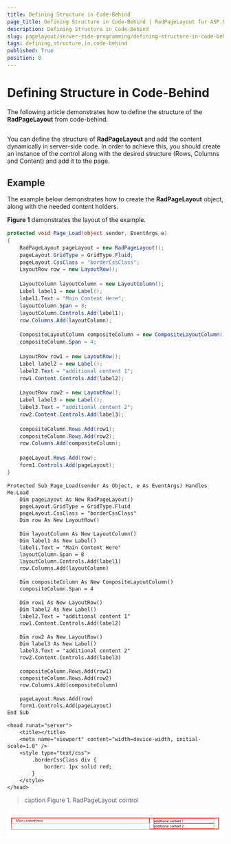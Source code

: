 ```yaml
---
title: Defining Structure in Code-Behind
page_title: Defining Structure in Code-Behind | RadPageLayout for ASP.NET AJAX Documentation
description: Defining Structure in Code-Behind
slug: pagelayout/server-side-programming/defining-structure-in-code-behind
tags: defining,structure,in,code-behind
published: True
position: 0
---
```


# Defining Structure in Code-Behind



The following article demonstrates how to define the structure of the **RadPageLayout** from code-behind.

## 

You can define the structure of **RadPageLayout** and add the content dynamically in server-side code. In order to achieve this, you should create an instance of the control along with the desired structure (Rows, Columns and Content) and add it to the page.

## Example

The example below demonstrates how to create the **RadPageLayout** object, along with the needed content holders.

**Figure 1** demonstrates the layout of the example.



````C#
protected void Page_Load(object sender, EventArgs e)
{
    RadPageLayout pageLayout = new RadPageLayout();
    pageLayout.GridType = GridType.Fluid;
    pageLayout.CssClass = "borderCssClass";
    LayoutRow row = new LayoutRow();

    LayoutColumn layoutColumn = new LayoutColumn();
    Label label1 = new Label();
    label1.Text = "Main Content Here";
    layoutColumn.Span = 8;
    layoutColumn.Controls.Add(label1);
    row.Columns.Add(layoutColumn);

    CompositeLayoutColumn compositeColumn = new CompositeLayoutColumn();
    compositeColumn.Span = 4;

    LayoutRow row1 = new LayoutRow();
    Label label2 = new Label();
    label2.Text = "additional content 1";
    row1.Content.Controls.Add(label2);

    LayoutRow row2 = new LayoutRow();
    Label label3 = new Label();
    label3.Text = "additional content 2";
    row2.Content.Controls.Add(label3);

    compositeColumn.Rows.Add(row1);
    compositeColumn.Rows.Add(row2);
    row.Columns.Add(compositeColumn);

    pageLayout.Rows.Add(row);
    form1.Controls.Add(pageLayout);
}
````
````VB
Protected Sub Page_Load(sender As Object, e As EventArgs) Handles Me.Load
    Dim pageLayout As New RadPageLayout()
    pageLayout.GridType = GridType.Fluid
    pageLayout.CssClass = "borderCssClass"
    Dim row As New LayoutRow()

    Dim layoutColumn As New LayoutColumn()
    Dim label1 As New Label()
    label1.Text = "Main Content Here"
    layoutColumn.Span = 8
    layoutColumn.Controls.Add(label1)
    row.Columns.Add(layoutColumn)

    Dim compositeColumn As New CompositeLayoutColumn()
    compositeColumn.Span = 4

    Dim row1 As New LayoutRow()
    Dim label2 As New Label()
    label2.Text = "additional content 1"
    row1.Content.Controls.Add(label2)

    Dim row2 As New LayoutRow()
    Dim label3 As New Label()
    label3.Text = "additional content 2"
    row2.Content.Controls.Add(label3)

    compositeColumn.Rows.Add(row1)
    compositeColumn.Rows.Add(row2)
    row.Columns.Add(compositeColumn)

    pageLayout.Rows.Add(row)
    form1.Controls.Add(pageLayout)
End Sub
````


````ASPNET
<head runat="server">
    <title></title>
    <meta name="viewport" content="width=device-width, initial-scale=1.0" />
    <style type="text/css">
        .borderCssClass div {
            border: 1px solid red;
        }
    </style>
</head>
````


>caption Figure 1. RadPageLayout control

![page-layout-structure](images/page-layout-structure.png)
